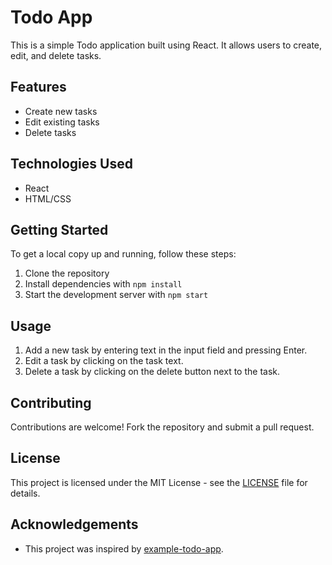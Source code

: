 # Todo App

This is a simple Todo application built using React. It allows users to create, edit, and delete tasks.

## Features

- Create new tasks
- Edit existing tasks
- Delete tasks

## Technologies Used

- React
- HTML/CSS

## Getting Started

To get a local copy up and running, follow these steps:

1. Clone the repository
2. Install dependencies with `npm install`
3. Start the development server with `npm start`

## Usage

1. Add a new task by entering text in the input field and pressing Enter.
2. Edit a task by clicking on the task text.
3. Delete a task by clicking on the delete button next to the task.

## Contributing

Contributions are welcome! Fork the repository and submit a pull request.

## License

This project is licensed under the MIT License - see the [LICENSE](LICENSE) file for details.

## Acknowledgements

- This project was inspired by [example-todo-app](https://github.com/example-todo-app).
